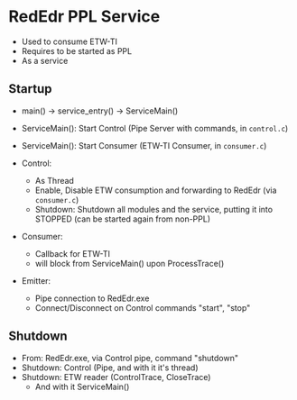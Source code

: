 # RedEdr PPL Service

* Used to consume ETW-TI
* Requires to be started as PPL
* As a service


## Startup

* main() -> service_entry() -> ServiceMain()
* ServiceMain(): Start Control (Pipe Server with commands, in `control.c`)
* ServiceMain(): Start Consumer (ETW-TI Consumer, in `consumer.c`)

* Control: 
  * As Thread
  * Enable, Disable ETW consumption and forwarding to RedEdr (via `consumer.c`)
  * Shutdown: Shutdown all modules and the service, putting it into STOPPED (can be started again from non-PPL)

* Consumer: 
  * Callback for ETW-TI
  * will block from ServiceMain() upon ProcessTrace()

* Emitter:
  * Pipe connection to RedEdr.exe
  * Connect/Disconnect on Control commands "start", "stop"


## Shutdown

* From: RedEdr.exe, via Control pipe, command "shutdown"
* Shutdown: Control (Pipe, and with it it's thread)
* Shutdown: ETW reader (ControlTrace, CloseTrace)
  * And with it ServiceMain()
